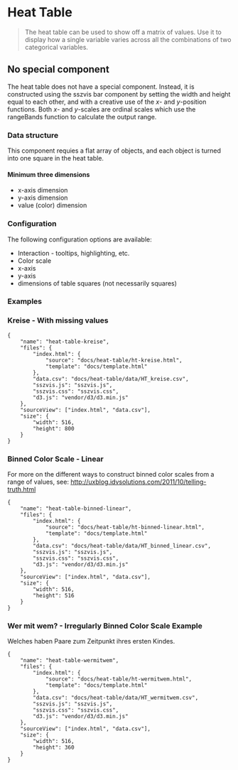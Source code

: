 # Heat Table

> The heat table can be used to show off a matrix of values. Use it to display how a single variable varies across all the combinations of two categorical variables.

## No special component

The heat table does not have a special component. Instead, it is constructed using the sszvis bar component by setting the width and height equal to each other, and with a creative use of the *x*- and *y*-position functions. Both *x*- and *y*-scales are ordinal scales which use the rangeBands function to calculate the output range.

### Data structure

This component requies a flat array of objects, and each object is turned into one square in the heat table.

#### Minimum three dimensions

* x-axis dimension
* y-axis dimension
* value (color) dimension

### Configuration

The following configuration options are available:
* Interaction - tooltips, highlighting, etc.
* Color scale
* x-axis
* y-axis
* dimensions of table squares (not necessarily squares)

### Examples

### Kreise - With missing values

```project
{
    "name": "heat-table-kreise",
    "files": {
        "index.html": {
            "source": "docs/heat-table/ht-kreise.html",
            "template": "docs/template.html"
        },
        "data.csv": "docs/heat-table/data/HT_kreise.csv",
        "sszvis.js": "sszvis.js",
        "sszvis.css": "sszvis.css",
        "d3.js": "vendor/d3/d3.min.js"
    },
    "sourceView": ["index.html", "data.csv"],
    "size": {
        "width": 516,
        "height": 800
    }
}
```

### Binned Color Scale - Linear

For more on the different ways to construct binned color scales from a range of values, see: http://uxblog.idvsolutions.com/2011/10/telling-truth.html

```project
{
    "name": "heat-table-binned-linear",
    "files": {
        "index.html": {
            "source": "docs/heat-table/ht-binned-linear.html",
            "template": "docs/template.html"
        },
        "data.csv": "docs/heat-table/data/HT_binned_linear.csv",
        "sszvis.js": "sszvis.js",
        "sszvis.css": "sszvis.css",
        "d3.js": "vendor/d3/d3.min.js"
    },
    "sourceView": ["index.html", "data.csv"],
    "size": {
        "width": 516,
        "height": 516
    }
}
```

### Wer mit wem? - Irregularly Binned Color Scale Example

Welches haben Paare zum Zeitpunkt ihres ersten Kindes.

```project
{
    "name": "heat-table-wermitwem",
    "files": {
        "index.html": {
            "source": "docs/heat-table/ht-wermitwem.html",
            "template": "docs/template.html"
        },
        "data.csv": "docs/heat-table/data/HT_wermitwem.csv",
        "sszvis.js": "sszvis.js",
        "sszvis.css": "sszvis.css",
        "d3.js": "vendor/d3/d3.min.js"
    },
    "sourceView": ["index.html", "data.csv"],
    "size": {
        "width": 516,
        "height": 360
    }
}
```

